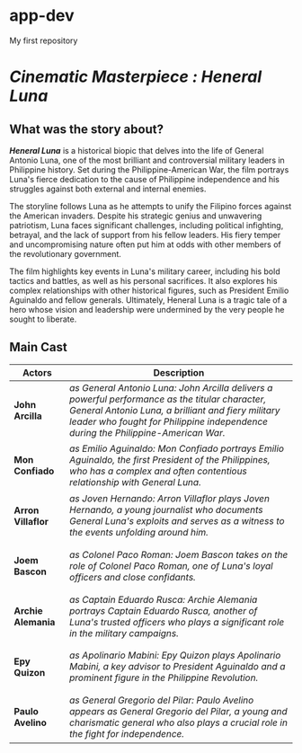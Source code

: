 # app-dev
My first repository


<h1><em><strong>Cinematic Masterpiece : Heneral Luna</strong></em></h1>

<h2> What was the story about?</h2>
<p><strong><em> Heneral Luna</em></strong> is a historical biopic that delves into the life of General Antonio Luna, one of the most brilliant and controversial military leaders in Philippine history. Set during the Philippine-American War, the film portrays Luna's fierce dedication to the cause of Philippine independence and his struggles against both external and internal enemies.

The storyline follows Luna as he attempts to unify the Filipino forces against the American invaders. Despite his strategic genius and unwavering patriotism, Luna faces significant challenges, including political infighting, betrayal, and the lack of support from his fellow leaders. His fiery temper and uncompromising nature often put him at odds with other members of the revolutionary government.

The film highlights key events in Luna's military career, including his bold tactics and battles, as well as his personal sacrifices. It also explores his complex relationships with other historical figures, such as President Emilio Aguinaldo and fellow generals. Ultimately, Heneral Luna is a tragic tale of a hero whose vision and leadership were undermined by the very people he sought to liberate.</p>

<h2> Main Cast </h2>

| Actors      | Description | 
| ----------- | ----------- |
| <h4>John Arcilla<h4> | <em>as General Antonio Luna: John Arcilla delivers a powerful performance as the titular character, General Antonio Luna, a brilliant and fiery military leader who fought for Philippine independence during the Philippine-American War.</em> |
| <h4>Mon Confiado</h4>   | <em> as Emilio Aguinaldo: Mon Confiado portrays Emilio Aguinaldo, the first President of the Philippines, who has a complex and often contentious relationship with General Luna. </em>     |
| <h4>Arron Villaflor</h4>   | <em> as Joven Hernando: Arron Villaflor plays Joven Hernando, a young journalist who documents General Luna's exploits and serves as a witness to the events unfolding around him. </em>     |
| <h4>Joem Bascon</h4>   | <em> as Colonel Paco Roman: Joem Bascon takes on the role of Colonel Paco Roman, one of Luna's loyal officers and close confidants. </em>  |
| <h4>Archie Alemania</h4>   | <em> as Captain Eduardo Rusca: Archie Alemania portrays Captain Eduardo Rusca, another of Luna's trusted officers who plays a significant role in the military campaigns.</em>  |
| <h4>Epy Quizon</h4>   | <em>as Apolinario Mabini: Epy Quizon plays Apolinario Mabini, a key advisor to President Aguinaldo and a prominent figure in the Philippine Revolution.</em>  |
| <h4>Paulo Avelino</h4>   | <em>as General Gregorio del Pilar: Paulo Avelino appears as General Gregorio del Pilar, a young and charismatic general who also plays a crucial role in the fight for independence.</em>  |






